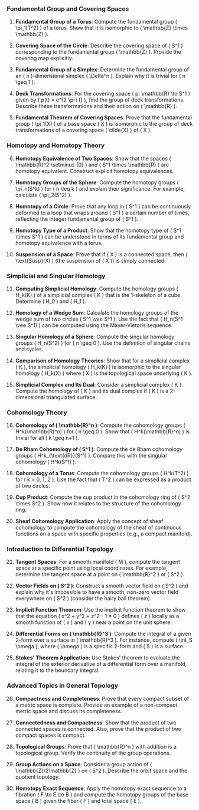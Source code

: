 ### **Fundamental Group and Covering Spaces**

1. **Fundamental Group of a Torus**:
   Compute the fundamental group \( \pi_1(T^2) \) of a torus. Show that it is isomorphic to \( \mathbb{Z} \times \mathbb{Z} \).

2. **Covering Space of the Circle**:
   Describe the covering space of \( S^1 \) corresponding to the fundamental group \( \mathbb{Z} \). Provide the covering map explicitly.

3. **Fundamental Group of a Simplex**:
   Determine the fundamental group of an \( n \)-dimensional simplex \( \Delta^n \). Explain why it is trivial for \( n \geq 1 \).

4. **Deck Transformations**:
   For the covering space \( p: \mathbb{R} \to S^1 \) given by \( p(t) = e^{2 \pi i t} \), find the group of deck transformations. Describe these transformations and their action on \( \mathbb{R} \).

5. **Fundamental Theorem of Covering Spaces**:
   Prove that the fundamental group \( \pi_1(X) \) of a base space \( X \) is isomorphic to the group of deck transformations of a covering space \( \tilde{X} \) of \( X \).

### **Homotopy and Homotopy Theory**

6. **Homotopy Equivalence of Two Spaces**:
   Show that the spaces \( \mathbb{R}^2 \setminus \{0\} \) and \( S^1 \times \mathbb{R} \) are homotopy equivalent. Construct explicit homotopy equivalences.

7. **Homotopy Groups of the Sphere**:
   Compute the homotopy groups \( \pi_n(S^k) \) for \( n \leq k \) and explain their significance. For example, calculate \( \pi_2(S^2) \).

8. **Homotopy of a Circle**:
   Prove that any loop in \( S^1 \) can be continuously deformed to a loop that wraps around \( S^1 \) a certain number of times, reflecting the integer fundamental group of \( S^1 \).

9. **Homotopy Type of a Product**:
   Show that the homotopy type of \( S^1 \times S^1 \) can be understood in terms of its fundamental group and homotopy equivalence with a torus.

10. **Suspension of a Space**:
    Prove that if \( X \) is a connected space, then \( \text{Susp}(X) \) (the suspension of \( X \)) is simply connected.

### **Simplicial and Singular Homology**

11. **Computing Simplicial Homology**:
    Compute the homology groups \( H_k(K) \) of a simplicial complex \( K \) that is the 1-skeleton of a cube. Determine \( H_0 \) and \( H_1 \).

12. **Homology of a Wedge Sum**:
    Calculate the homology groups of the wedge sum of two circles \( S^1 \vee S^1 \). Use the fact that \( H_n(S^1 \vee S^1) \) can be computed using the Mayer-Vietoris sequence.

13. **Singular Homology of a Sphere**:
    Compute the singular homology groups \( H_n(S^2) \) for \( n \geq 0 \). Use the definition of singular chains and cycles.

14. **Comparison of Homology Theories**:
    Show that for a simplicial complex \( K \), the simplicial homology \( H_k(K) \) is isomorphic to the singular homology \( H_k(X) \) where \( X \) is the topological space underlying \( K \).

15. **Simplicial Complex and Its Dual**:
    Consider a simplicial complex \( K \). Compute the homology of \( K \) and its dual complex if \( K \) is a 2-dimensional triangulated surface.

### **Cohomology Theory**

16. **Cohomology of \( \mathbb{R}^n \)**:
    Compute the cohomology groups \( H^k(\mathbb{R}^n) \) for \( n \geq 0 \). Show that \( H^k(\mathbb{R}^n) \) is trivial for all \( k \geq n+1 \).

17. **De Rham Cohomology of \( S^1 \)**:
    Compute the de Rham cohomology groups \( H^k_{\text{dR}}(S^1) \). Compare this with the singular cohomology \( H^k(S^1) \).

18. **Cohomology of a Torus**:
    Compute the cohomology groups \( H^k(T^2) \) for \( k = 0, 1, 2 \). Use the fact that \( T^2 \) can be expressed as a product of two circles.

19. **Cup Product**:
    Compute the cup product in the cohomology ring of \( S^2 \times S^2 \). Show how it relates to the structure of the cohomology ring.

20. **Sheaf Cohomology Application**:
    Apply the concept of sheaf cohomology to compute the cohomology of the sheaf of continuous functions on a space with specific properties (e.g., a compact manifold).

### **Introduction to Differential Topology**

21. **Tangent Spaces**:
    For a smooth manifold \( M \), compute the tangent space at a specific point using local coordinates. For example, determine the tangent space at a point on \( \mathbb{R}^2 \) or \( S^2 \).

22. **Vector Fields on \( S^2 \)**:
    Construct a smooth vector field on \( S^2 \) and explain why it's impossible to have a smooth, non-zero vector field everywhere on \( S^2 \) (consider the hairy ball theorem).

23. **Implicit Function Theorem**:
    Use the implicit function theorem to show that the equation \( x^2 + y^2 + z^2 - 1 = 0 \) defines \( z \) locally as a smooth function of \( x \) and \( y \) near a point on the unit sphere.

24. **Differential Forms on \( \mathbb{R}^3 \)**:
    Compute the integral of a given 2-form over a surface in \( \mathbb{R}^3 \). For instance, compute \( \int_S \omega \), where \( \omega \) is a specific 2-form and \( S \) is a surface.

25. **Stokes' Theorem Application**:
    Use Stokes' theorem to evaluate the integral of the exterior derivative of a differential form over a manifold, relating it to the boundary integral.

### **Advanced Topics in General Topology**

26. **Compactness and Completeness**:
    Prove that every compact subset of a metric space is complete. Provide an example of a non-compact metric space and discuss its completeness.

27. **Connectedness and Compactness**:
    Show that the product of two connected spaces is connected. Also, prove that the product of two compact spaces is compact.

28. **Topological Groups**:
    Prove that \( \mathbb{R}^n \) with addition is a topological group. Verify the continuity of the group operations.

29. **Group Actions on a Space**:
    Consider a group action of \( \mathbb{Z}/2\mathbb{Z} \) on \( S^2 \). Describe the orbit space and the quotient topology.

30. **Homotopy Exact Sequence**:
    Apply the homotopy exact sequence to a fibration \( F \to E \to B \) and compute the homotopy groups of the base space \( B \) given the fiber \( F \) and total space \( E \).
